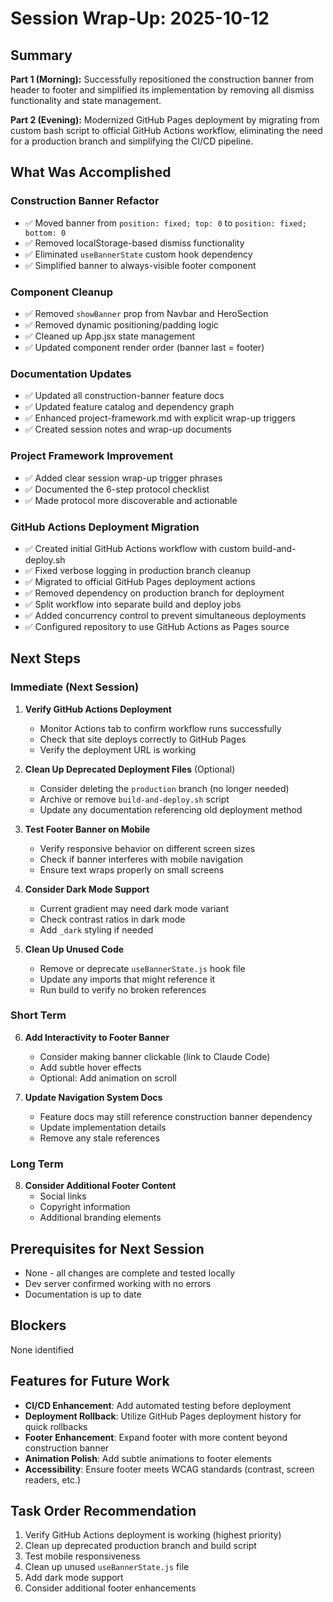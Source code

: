 # Session Wrap-Up: 2025-10-12

## Summary

**Part 1 (Morning):** Successfully repositioned the construction banner from header to footer and simplified its implementation by removing all dismiss functionality and state management.

**Part 2 (Evening):** Modernized GitHub Pages deployment by migrating from custom bash script to official GitHub Actions workflow, eliminating the need for a production branch and simplifying the CI/CD pipeline.

## What Was Accomplished

### Construction Banner Refactor
- ✅ Moved banner from `position: fixed; top: 0` to `position: fixed; bottom: 0`
- ✅ Removed localStorage-based dismiss functionality
- ✅ Eliminated `useBannerState` custom hook dependency
- ✅ Simplified banner to always-visible footer component

### Component Cleanup
- ✅ Removed `showBanner` prop from Navbar and HeroSection
- ✅ Removed dynamic positioning/padding logic
- ✅ Cleaned up App.jsx state management
- ✅ Updated component render order (banner last = footer)

### Documentation Updates
- ✅ Updated all construction-banner feature docs
- ✅ Updated feature catalog and dependency graph
- ✅ Enhanced project-framework.md with explicit wrap-up triggers
- ✅ Created session notes and wrap-up documents

### Project Framework Improvement
- ✅ Added clear session wrap-up trigger phrases
- ✅ Documented the 6-step protocol checklist
- ✅ Made protocol more discoverable and actionable

### GitHub Actions Deployment Migration
- ✅ Created initial GitHub Actions workflow with custom build-and-deploy.sh
- ✅ Fixed verbose logging in production branch cleanup
- ✅ Migrated to official GitHub Pages deployment actions
- ✅ Removed dependency on production branch for deployment
- ✅ Split workflow into separate build and deploy jobs
- ✅ Added concurrency control to prevent simultaneous deployments
- ✅ Configured repository to use GitHub Actions as Pages source

## Next Steps

### Immediate (Next Session)
1. **Verify GitHub Actions Deployment**
   - Monitor Actions tab to confirm workflow runs successfully
   - Check that site deploys correctly to GitHub Pages
   - Verify the deployment URL is working

2. **Clean Up Deprecated Deployment Files** (Optional)
   - Consider deleting the `production` branch (no longer needed)
   - Archive or remove `build-and-deploy.sh` script
   - Update any documentation referencing old deployment method

3. **Test Footer Banner on Mobile**
   - Verify responsive behavior on different screen sizes
   - Check if banner interferes with mobile navigation
   - Ensure text wraps properly on small screens

4. **Consider Dark Mode Support**
   - Current gradient may need dark mode variant
   - Check contrast ratios in dark mode
   - Add `_dark` styling if needed

5. **Clean Up Unused Code**
   - Remove or deprecate `useBannerState.js` hook file
   - Update any imports that might reference it
   - Run build to verify no broken references

### Short Term
6. **Add Interactivity to Footer Banner**
   - Consider making banner clickable (link to Claude Code)
   - Add subtle hover effects
   - Optional: Add animation on scroll

7. **Update Navigation System Docs**
   - Feature docs may still reference construction banner dependency
   - Update implementation details
   - Remove any stale references

### Long Term
8. **Consider Additional Footer Content**
   - Social links
   - Copyright information
   - Additional branding elements

## Prerequisites for Next Session

- None - all changes are complete and tested locally
- Dev server confirmed working with no errors
- Documentation is up to date

## Blockers

None identified

## Features for Future Work

- **CI/CD Enhancement**: Add automated testing before deployment
- **Deployment Rollback**: Utilize GitHub Pages deployment history for quick rollbacks
- **Footer Enhancement**: Expand footer with more content beyond construction banner
- **Animation Polish**: Add subtle animations to footer elements
- **Accessibility**: Ensure footer meets WCAG standards (contrast, screen readers, etc.)

## Task Order Recommendation

1. Verify GitHub Actions deployment is working (highest priority)
2. Clean up deprecated production branch and build script
3. Test mobile responsiveness
4. Clean up unused `useBannerState.js` file
5. Add dark mode support
6. Consider additional footer enhancements
